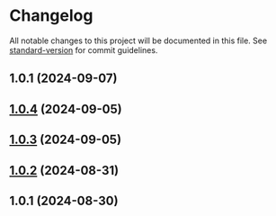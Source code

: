 # Changelog

All notable changes to this project will be documented in this file. See [standard-version](https://github.com/conventional-changelog/standard-version) for commit guidelines.

## 1.0.1 (2024-09-07)



## [1.0.4](https://github.com/maemreyo/nodets-template/compare/v1.0.3...v1.0.4) (2024-09-05)



## [1.0.3](https://github.com/maemreyo/nodets-template/compare/v1.0.2...v1.0.3) (2024-09-05)



## [1.0.2](https://github.com/maemreyo/nodets-template/compare/v1.0.1...v1.0.2) (2024-08-31)



## 1.0.1 (2024-08-30)
